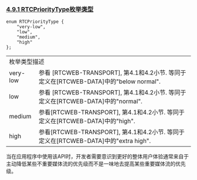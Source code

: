 ### [4.9.1 RTCPriorityType枚举类型](http://w3c.github.io/webrtc-pc/#rtcprioritytype-enum)

```
enum RTCPriorityType {
    "very-low",
    "low",
    "medium",
    "high"
};
```

<table>
	<tr>
		<td colspan="2">
		枚举类型描述
		</td>
	</tr>
	<tr>
		<td>
		very-low	
		</td>
		<td>
		参看 [RTCWEB-TRANSPORT], 第4.1和4.2小节. 等同于定义在[RTCWEB-DATA]中的"below normal".
		</td>
	</tr>
	<tr>
		<td>
		low	
		</td>
		<td>
		参看 [RTCWEB-TRANSPORT], 第4.1和4.2小节. 等同于定义在[RTCWEB-DATA]中的"normal".
		</td>
	</tr>
	<tr>
		<td>
		medium
		</td>
		<td>
		参看[RTCWEB-TRANSPORT], 第4.1和4.2小节. 等同于定义在[RTCWEB-DATA]中的"high".
		</td>
	</tr>
	<tr>
		<td>
		high
		</td>
		<td>
		参看[RTCWEB-TRANSPORT], 第4.1和4.2小节. 等同于定义在[RTCWEB-DATA]中的"extra high".
		</td>
	</tr>
</table>

当在应用程序中使用该API时，开发者需要意识到更好的整体用户体验通常来自于主动降低某些不重要媒体流的优先级而不是一味地去提高某些重要媒体流的优先级。

